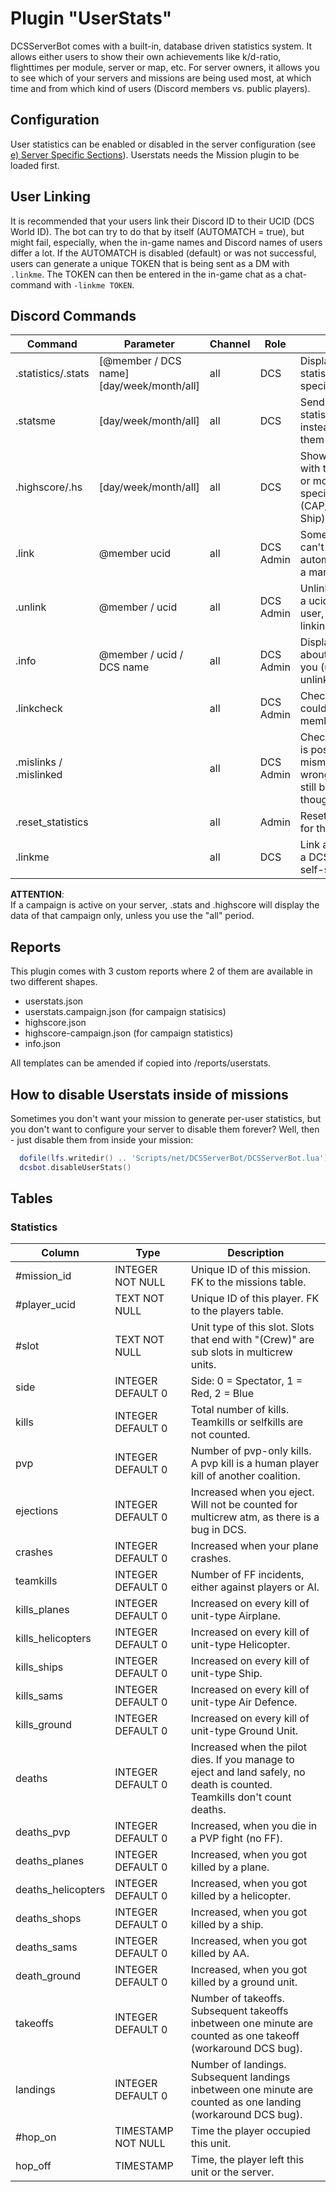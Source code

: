 # Plugin "UserStats"
DCSServerBot comes with a built-in, database driven statistics system. It allows either users to show their own achievements like k/d-ratio, flighttimes per module, server or map, etc.
For server owners, it allows you to see which of your servers and missions are being used most, at which time and from which kind of users (Discord members vs. public players).

## Configuration
User statistics can be enabled or disabled in the server configuration (see [e) Server Specific Sections](../../README.md)).
Userstats needs the Mission plugin to be loaded first.

## User Linking
It is recommended that your users link their Discord ID to their UCID (DCS World ID). The bot can try to do that by 
itself (AUTOMATCH = true), but might fail, especially, when the in-game names and Discord names of users differ a lot.
If the AUTOMATCH is disabled (default) or was not successful, users can generate a unique TOKEN that is being sent as a 
DM with ```.linkme```. The TOKEN can then be entered in the in-game chat as a chat-command with ```-linkme TOKEN```.

## Discord Commands

| Command                | Parameter                                 | Channel | Role      | Description                                                                                         |
|------------------------|-------------------------------------------|---------|-----------|-----------------------------------------------------------------------------------------------------|
| .statistics/.stats     | [@member / DCS name] [day/week/month/all] | all     | DCS       | Display your own statistics or that of a specific member.                                           |
| .statsme               | [day/week/month/all]                      | all     | DCS       | Send your own statistics in a DM instead of displaying them in public.                              |
| .highscore/.hs         | [day/week/month/all]                      | all     | DCS       | Shows the players with the most playtime or most kills in specific areas (CAP/CAS/SEAD/Anti-Ship)   |
| .link                  | @member ucid                              | all     | DCS Admin | Sometimes users can't be linked automatically. That is a manual workaround.                         |
| .unlink                | @member / ucid                            | all     | DCS Admin | Unlink a member from a ucid / ucid from a user, if the automatic linking didn't work.               |
| .info                  | @member / ucid / DCS name                 | all     | DCS Admin | Displays information about that user and let you (un)ban, kick or unlink them.                      |  
| .linkcheck             |                                           | all     | DCS Admin | Checks if a DCS user could be matched to a member.                                                  |
| .mislinks / .mislinked |                                           | all     | DCS Admin | Checks if a DCS user is possibly mismatched with the wrong member (might still be correct though!). |
| .reset_statistics      |                                           | all     | Admin     | Resets the statistics for this server.                                                              |
| .linkme                |                                           | all     | DCS       | Link a discord user to a DCS user (user self-service).                                              |

**ATTENTION**:<br/>
If a campaign is active on your server, .stats and .highscore will display the data of that campaign only, unless you use
the "all" period.

## Reports
This plugin comes with 3 custom reports where 2 of them are available in two different shapes.
* userstats.json
* userstats.campaign.json (for campaign statisics)
* highscore.json
* highscore-campaign.json (for campaign statistics)
* info.json

All templates can be amended if copied into /reports/userstats.

## How to disable Userstats inside of missions
Sometimes you don't want your mission to generate per-user statistics, but you don't want to configure your server to disable them forever?
Well, then - just disable them from inside your mission:
```lua
  dofile(lfs.writedir() .. 'Scripts/net/DCSServerBot/DCSServerBot.lua')
  dcsbot.disableUserStats()
```

## Tables
### Statistics
| Column             | Type                | Description                                                                                                                   |
|--------------------|---------------------|-------------------------------------------------------------------------------------------------------------------------------|
| #mission_id        | INTEGER NOT NULL    | Unique ID of this mission. FK to the missions table.                                                                          |
| #player_ucid       | TEXT NOT NULL       | Unique ID of this player. FK to the players table.                                                                            |
| #slot              | TEXT NOT NULL       | Unit type of this slot. Slots that end with "(Crew)" are sub slots in multicrew units.                                        |
| side               | INTEGER DEFAULT 0   | Side: 0 = Spectator, 1 = Red, 2 = Blue                                                                                        |
| kills              | INTEGER DEFAULT 0   | Total number of kills. Teamkills or selfkills are not counted.                                                                |
| pvp                | INTEGER DEFAULT 0   | Number of pvp-only kills. A pvp kill is a human player kill of another coalition.                                             |
| ejections          | INTEGER DEFAULT 0   | Increased when you eject. Will not be counted for multicrew atm, as there is a bug in DCS.                                    |
| crashes            | INTEGER DEFAULT 0   | Increased when your plane crashes.                                                                                            |
| teamkills          | INTEGER DEFAULT 0   | Number of FF incidents, either against players or AI.                                                                         |
| kills_planes       | INTEGER DEFAULT 0   | Increased on every kill of unit-type Airplane.                                                                                |
| kills_helicopters  | INTEGER DEFAULT 0   | Increased on every kill of unit-type Helicopter.                                                                              |
| kills_ships        | INTEGER DEFAULT 0   | Increased on every kill of unit-type Ship.                                                                                    |
| kills_sams         | INTEGER DEFAULT 0   | Increased on every kill of unit-type Air Defence.                                                                             |
| kills_ground       | INTEGER DEFAULT 0   | Increased on every kill of unit-type Ground Unit.                                                                             |
| deaths             | INTEGER DEFAULT 0   | Increased when the pilot dies. If you manage to eject and land safely, no death is counted.<br/>Teamkills don't count deaths. |
| deaths_pvp         | INTEGER DEFAULT 0   | Increased, when you die in a PVP fight (no FF).                                                                               |
| deaths_planes      | INTEGER DEFAULT 0   | Increased, when you got killed by a plane.                                                                                    |
| deaths_helicopters | INTEGER DEFAULT 0   | Increased, when you got killed by a helicopter.                                                                               |
| deaths_shops       | INTEGER DEFAULT 0   | Increased, when you got killed by a ship.                                                                                     |
| deaths_sams        | INTEGER DEFAULT 0   | Increased, when you got killed by AA.                                                                                         |
| death_ground       | INTEGER DEFAULT 0   | Increased, when you got killed by a ground unit.                                                                              |
| takeoffs           | INTEGER DEFAULT 0   | Number of takeoffs. Subsequent takeoffs inbetween one minute are counted as one takeoff (workaround DCS bug).                 |
| landings           | INTEGER DEFAULT 0   | Number of landings. Subsequent landings inbetween one minute are counted as one landing (workaround DCS bug).                 |
| #hop_on            | TIMESTAMP NOT NULL  | Time the player occupied this unit.                                                                                           |
| hop_off            | TIMESTAMP           | Time, the player left this unit or the server.                                                                                |
